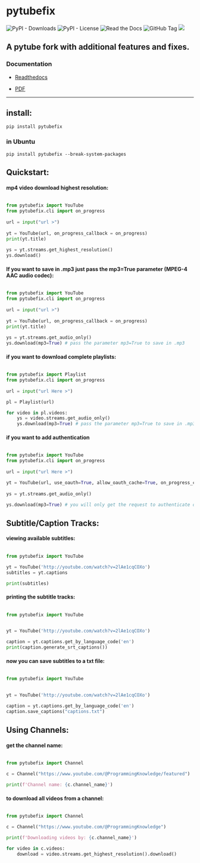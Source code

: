 # pytubefix
![PyPI - Downloads](https://img.shields.io/pypi/dm/pytubefix)
![PyPI - License](https://img.shields.io/pypi/l/pytubefix)
![Read the Docs](https://img.shields.io/readthedocs/pytubefix)
![GitHub Tag](https://img.shields.io/github/v/tag/JuanBindez/pytubefix?include_prereleases)
<a href="https://pypi.org/project/pytubefix/"><img src="https://img.shields.io/pypi/v/pytubefix" /></a>


## A pytube fork with additional features and fixes.

### Documentation

* [Readthedocs](https://pytubefix.readthedocs.io)

* [PDF ](https://pytubefix.readthedocs.io/_/downloads/en/latest/pdf/)

----------
## install:

    pip install pytubefix

### in Ubuntu

    pip install pytubefix --break-system-packages

## Quickstart:

#### mp4 video download highest resolution:

```python

from pytubefix import YouTube
from pytubefix.cli import on_progress
 
url = input("url >")
 
yt = YouTube(url, on_progress_callback = on_progress)
print(yt.title)
 
ys = yt.streams.get_highest_resolution()
ys.download()
```

#### If you want to save in .mp3 just pass the mp3=True parameter (MPEG-4 AAC audio codec):

```python

from pytubefix import YouTube
from pytubefix.cli import on_progress
 
url = input("url >")
 
yt = YouTube(url, on_progress_callback = on_progress)
print(yt.title)
 
ys = yt.streams.get_audio_only()
ys.download(mp3=True) # pass the parameter mp3=True to save in .mp3
```

#### if you want to download complete playlists:

```python

from pytubefix import Playlist
from pytubefix.cli import on_progress
 
url = input("url Here >")

pl = Playlist(url)

for video in pl.videos:
    ys = video.streams.get_audio_only()
    ys.download(mp3=True) # pass the parameter mp3=True to save in .mp3

```

#### if you want to add authentication

```python

from pytubefix import YouTube
from pytubefix.cli import on_progress
 
url = input("url Here >")

yt = YouTube(url, use_oauth=True, allow_oauth_cache=True, on_progress_callback = on_progress)
           
ys = yt.streams.get_audio_only()

ys.download(mp3=True) # you will only get the request to authenticate once you download

```

## Subtitle/Caption Tracks:

#### viewing available subtitles:

```python

from pytubefix import YouTube

yt = YouTube('http://youtube.com/watch?v=2lAe1cqCOXo')
subtitles = yt.captions

print(subtitles)

```

#### printing the subtitle tracks:

```python

from pytubefix import YouTube
 

yt = YouTube('http://youtube.com/watch?v=2lAe1cqCOXo')

caption = yt.captions.get_by_language_code('en')
print(caption.generate_srt_captions())

```

#### now you can save subtitles to a txt file:

```python

from pytubefix import YouTube
 

yt = YouTube('http://youtube.com/watch?v=2lAe1cqCOXo')

caption = yt.captions.get_by_language_code('en')
caption.save_captions("captions.txt")

```

## Using Channels:

#### get the channel name:

```python

from pytubefix import Channel

c = Channel("https://www.youtube.com/@ProgrammingKnowledge/featured")

print(f'Channel name: {c.channel_name}')

```

#### to download all videos from a channel:


```python

from pytubefix import Channel

c = Channel("https://www.youtube.com/@ProgrammingKnowledge")

print(f'Downloading videos by: {c.channel_name}')

for video in c.videos:
    download = video.streams.get_highest_resolution().download()

```

